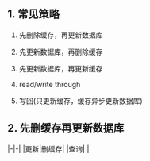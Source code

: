 ## 1. 常见策略

1. 先删除缓存，再更新数据库

2. 先更新数据库，再删除缓存

3. 先更新数据库，再更新缓存

4. read/write through

5. 写回(只更新缓存，缓存异步更新数据库)

## 2. 先删缓存再更新数据库

|-|-|
|更新|删缓存|
|查询| |

